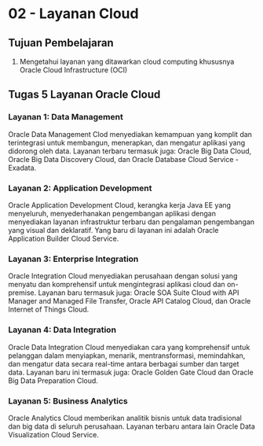 # 02 - Layanan Cloud

## Tujuan Pembelajaran

1. Mengetahui layanan yang ditawarkan cloud computing khususnya Oracle Cloud
Infrastructure (OCI)

## Tugas 5 Layanan Oracle Cloud

### Layanan 1: Data Management

Oracle Data Management Clod menyediakan kemampuan yang komplit dan terintegrasi untuk membangun, menerapkan, dan mengatur aplikasi yang didorong oleh data. Layanan terbaru termasuk juga: Oracle Big Data Cloud, Oracle Big Data Discovery Cloud, dan Oracle Database Cloud Service - Exadata.

### Layanan 2: Application Development

Oracle Application Development Cloud, kerangka kerja Java EE yang menyeluruh, menyederhanakan pengembangan aplikasi dengan menyediakan layanan infrastruktur terbaru dan pengalaman pengembangan yang visual dan deklaratif. Yang baru di layanan ini adalah Oracle Application Builder Cloud Service.

### Layanan 3: Enterprise Integration

Oracle Integration Cloud menyediakan perusahaan dengan solusi yang menyatu dan komprehensif untuk mengintegrasi aplikasi cloud dan on-premise. Layanan baru termasuk juga: Oracle SOA Suite Cloud with API Manager and Managed File Transfer, Oracle API Catalog Cloud, dan Oracle Internet of Things Cloud.

### Layanan 4: Data Integration

Oracle Data Integration Cloud menyediakan cara yang komprehensif untuk pelanggan dalam menyiapkan, menarik, mentransformasi, memindahkan, dan mengatur data secara real-time antara berbagai sumber dan target data. Layanan baru ini termasuk juga: Oracle Golden Gate Cloud dan Oracle Big Data Preparation Cloud.

### Layanan 5: Business Analytics

Oracle Analytics Cloud memberikan analitik bisnis untuk data tradisional dan big data di seluruh perusahaan. Layanan terbaru antara lain Oracle Data Visualization Cloud Service.


